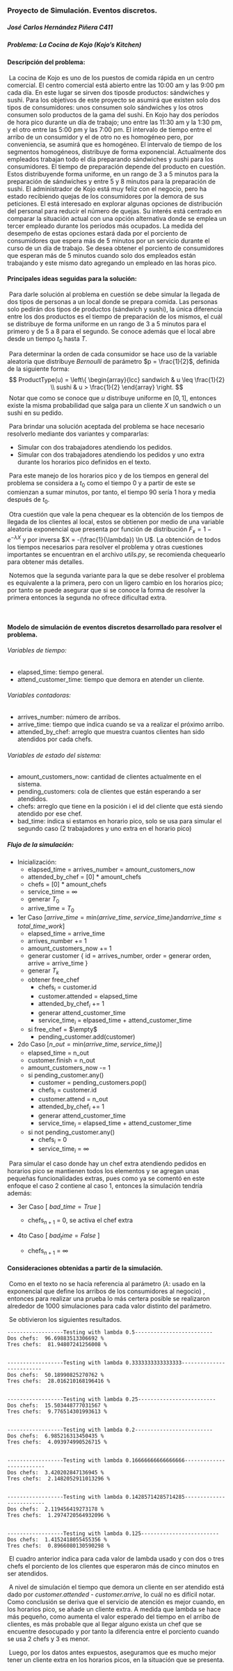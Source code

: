 ### Proyecto de Simulación. Eventos discretos.

##### José Carlos Hernández Piñera C411

##### Problema: La Cocina de Kojo (Kojo’s Kitchen)



#### Descripción del problema:

​	La cocina de Kojo es uno de los puestos de comida rápida en un centro comercial. El centro comercial está abierto entre las 10:00 am y las 9:00 pm cada día. En este lugar se sirven dos tiposde productos: sándwiches y sushi. Para los objetivos de este proyecto se asumirá que existen solo dos tipos de consumidores: unos consumen solo sándwiches y los otros consumen solo productos de la gama del sushi. En Kojo hay dos períodos de hora pico durante un día de trabajo; uno entre las 11:30 am y la 1:30 pm, y el otro entre las 5:00 pm y las 7:00 pm. El intervalo de tiempo entre el arribo de un consumidor y el de otro no es homogéneo pero, por conveniencia, se asumirá que es homogéneo. El intervalo de tiempo de los segmentos homogéneos, distribuye de forma exponencial. Actualmente dos empleados trabajan todo el día preparando sándwiches y sushi para los consumidores. El tiempo de preparación depende del producto en cuestión. Estos distribuyende forma uniforme, en un rango de 3 a 5 minutos para la preparación de sándwiches y entre 5 y 8 minutos para la preparación de sushi. El administrador de Kojo está muy feliz con el negocio, pero ha estado recibiendo quejas de los consumidores por la demora de sus peticiones. El está interesado en explorar algunas opciones de distribución del personal para reducir el número de quejas. Su interés está centrado en comparar la situación actual con una opción alternativa donde se emplea un tercer empleado durante los períodos más ocupados. La medida del desempeño de estas opciones estará dada por el porciento de consumidores que espera más de 5 minutos por un servicio durante el curso de un día de trabajo. Se desea obtener el porciento de consumidores que esperan más de 5 minutos cuando solo dos empleados están trabajando y este mismo dato agregando un empleado en las horas pico.



#### Principales ideas seguidas para la solución:

​	Para darle solución al problema en cuestión se debe simular la llegada de dos tipos de personas a un local donde se prepara comida. Las personas solo pedirán dos tipos de productos (sándwich y sushi), la única diferencia entre los dos productos es el tiempo de preparación de los mismos, el cuál se distribuye de forma uniforme en un rango de 3 a 5 minutos para el primero y de 5 a 8 para el segundo. Se conoce además que el local abre desde un tiempo $t_0$ hasta $T$. 

​	Para determinar la orden de cada consumidor se hace uso de la variable aleatoria que distribuye _Bernoulli_ de parámetro $p = \frac{1}{2}$, definida de la siguiente forma:
$$
ProductType(u) = \left\{ \begin{array}{lcc}
             sandwich &  u \leq \frac{1}{2} \\
             sushi  & u > \frac{1}{2}
             \end{array}
   \right.
$$
​	Notar que como se conoce que $u$ distribuye uniforme en $[0, 1]$, entonces existe la misma probabilidad que salga para un cliente $X$ un sandwich o un sushi en su pedido. 

​	Para brindar una solución aceptada del problema se hace necesario resolverlo mediante dos variantes y compararlas:

- Simular con dos trabajadores atendiendo los pedidos.
- Simular con dos trabajadores atendiendo los pedidos y uno extra durante los horarios pico definidos en el texto.

​	Para este manejo de los horarios pico y de los tiempos en general del problema se considera a $t_0$ como el tiempo 0 y a partir de este se comienzan a sumar minutos, por tanto, el tiempo 90 sería 1 hora y media después de $t_0$. 

​	Otra cuestión que vale la pena chequear es la obtención de los tiempos de llegada de los clientes al local, estos se obtienen por medio de una variable aleatoria exponencial que presenta por función de distribución $F_{x} = 1 - e^{-\lambda X}$ y por inversa $X = -(\frac{1}{\lambda}) \ln U$. La obtención de todos los tiempos necesarios para resolver el problema y otras cuestiones importantes se encuentran en el archivo _utils.py_, se recomienda chequearlo para obtener más detalles.

​	Notemos que la segunda variante para la que se debe resolver el problema es equivalente a la primera, pero con un ligero cambio en los horarios pico; por tanto se puede asegurar que si se conoce la forma de resolver la primera entonces la segunda no ofrece dificultad extra.

​	

#### Modelo de simulación de eventos discretos desarrollado para resolver el problema.

###### Variables de tiempo:

- elapsed_time: tiempo general.
- attend_customer_time: tiempo que demora en atender un cliente.

###### Variables contadoras:

- arrives_number: número de arribos.
- arrive_time: tiempo que indica cuando se va a realizar el próximo arribo.
- attended_by_chef: arreglo que muestra cuantos clientes han sido atendidos por cada chefs.

###### Variables de estado del sistema:

- amount_customers_now: cantidad de clientes actualmente en el sistema.
- pending_customers: cola de clientes que están esperando a ser atendidos.
- chefs: arreglo que tiene en la posición i el id del cliente que está siendo atendido por ese chef.
- bad_time: indica si estamos en horario pico, solo se usa para simular el segundo caso (2 trabajadores y uno extra en el horario pico)



##### Flujo de la simulación:

- Inicialización:
  - elapsed_time = arrives_number = amount_customers_now
  - attended_by_chef = [0] * amount_chefs
  - chefs = [0] * amount_chefs
  - service_time = $\infty$
  - generar $T_0$
  - arrive_time  = $T_0$
- 1er Caso [$arrive\_time = \text{min}(arrive\_time, service\_time_i) \text{and} arrive\_time \leq total\_time\_work$]
  - elapsed_time = arrive_time
  - arrives_number += 1
  - amount_customers_now += 1
  - generar customer { id = arrives_number, order = generar orden,  arrive = arrive_time }
  - generar $T_k$
  - obtener free_chef
    - $\text{chefs}_i$ = customer.id
    - customer.attended = elapsed_time
    - attended_by_chef$_i$ += 1
    - generar attend_customer_time 
    - service_time$_i$ = elpased_time + attend_customer_time
  - si free_chef = $\empty$
    - pending_customer.add(customer)
- 2do Caso [$n\_out = \text{min}(arrive\_time, service\_time_i)$]
  - elapsed_time = n_out
  - customer.finish = n_out
  - amount_customers_now -= 1
  - si pending_customer.any()
    - customer = pending_customers.pop()
    - chefs$_i$ = customer.id
    - customer.attend = n_out
    - attended_by_chef$_i$ += 1
    - generar attend_customer_time
    - service_time$_i$ = elapsed_time + attend_customer_time
  - si not pending_customer.any()
    - chefs$_i$ = 0
    - service_time$_i$ = $\infty$



​	Para simular el caso donde hay un chef extra atendiendo pedidos en horarios pico se mantienen todos los elementos y se agregan unas pequeñas funcionalidades extras, pues como ya se comentó en este enfoque el caso 2 contiene al caso 1, entonces la simulación tendría además:

- 3er Caso [ $bad\_time = True$ ]

  - chefs$_{n+1}$ = 0, se activa el chef extra

- 4to Caso [ $bad_time = False$ ]

  - chefs$_{n + 1}$ = $\infty$

    

#### Consideraciones obtenidas a partir de la simulación.

​	Como en el texto no se hacía referencia al parámetro ($\lambda$: usado en la exponencial que define los arribos de los consumidores al negocio) , entonces para realizar una prueba lo más certera posible se realizaron alrededor de 1000 simulaciones para cada valor distinto del parámetro.

​	Se obtivieron los siguientes resultados.

```
------------------Testing with lambda 0.5-------------------------
Dos chefs:  96.69883513306692 %
Tres chefs:  81.94807241256008 %


------------------Testing with lambda 0.3333333333333333-------------------------
Dos chefs:  50.18990825270762 %
Tres chefs:  28.016210168196416 %


------------------Testing with lambda 0.25-------------------------
Dos chefs:  15.503448777031567 %
Tres chefs:  9.776514301993613 %


------------------Testing with lambda 0.2-------------------------
Dos chefs:  6.985216313450435 %
Tres chefs:  4.093974990526715 %


------------------Testing with lambda 0.16666666666666666-------------------------
Dos chefs:  3.420202847136945 %
Tres chefs:  2.1482052911013296 %


------------------Testing with lambda 0.14285714285714285-------------------------
Dos chefs:  2.119456419273178 %
Tres chefs:  1.2974720564932096 %


------------------Testing with lambda 0.125-------------------------
Dos chefs:  1.4152418055455356 %
Tres chefs:  0.8966080130590298 %
```

​	El cuadro anterior indica para cada valor de lambda usado y con dos o tres chefs el porciento de los clientes que esperaron más de cinco minutos en ser atendidos.

​	A nivel de simulación el tiempo que demora un cliente en ser atendido está dado por _customer.attended - customer.arrive_, lo cuál no es difícil notar. Como conclusión se deriva que el servicio de atención es mejor cuando, en los horarios pico, se añade un cliente extra. A medida que lambda se hace más pequeño, como aumenta el valor esperado del tiempo en el arribo de clientes, es más probable que al llegar alguno exista un chef que se encuentre desocupado y por tanto la diferencia entre el porciento cuando se usa 2 chefs y 3 es menor.

​	Luego, por los datos antes expuestos, aseguramos que es mucho mejor tener un cliente extra en los horarios picos, en la situación que se presenta.